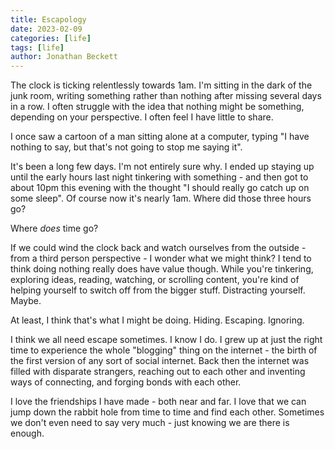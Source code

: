 ```yaml
---
title: Escapology
date: 2023-02-09
categories: [life]
tags: [life]
author: Jonathan Beckett
---
```


The clock is ticking relentlessly towards 1am. I'm sitting in the dark of the junk room, writing something rather than nothing after missing several days in a row. I often struggle with the idea that nothing might be something, depending on your perspective. I often feel I have little to share.

I once saw a cartoon of a man sitting alone at a computer, typing "I have nothing to say, but that's not going to stop me saying it".

It's been a long few days. I'm not entirely sure why. I ended up staying up until the early hours last night tinkering with something - and then got to about 10pm this evening with the thought "I should really go catch up on some sleep". Of course now it's nearly 1am. Where did those three hours go?

Where *does* time go?

If we could wind the clock back and watch ourselves from the outside - from a third person perspective - I wonder what we might think? I tend to think doing nothing really does have value though. While you're tinkering, exploring ideas, reading, watching, or scrolling content, you're kind of helping yourself to switch off from the bigger stuff. Distracting yourself. Maybe.

At least, I think that's what I might be doing. Hiding. Escaping. Ignoring.

I think we all need escape sometimes. I know I do. I grew up at just the right time to experience the whole "blogging" thing on the internet - the birth of the first version of any sort of social internet. Back then the internet was filled with disparate strangers, reaching out to each other and inventing ways of connecting, and forging bonds with each other.

I love the friendships I have made - both near and far. I love that we can jump down the rabbit hole from time to time and find each other. Sometimes we don't even need to say very much - just knowing we are there is enough.